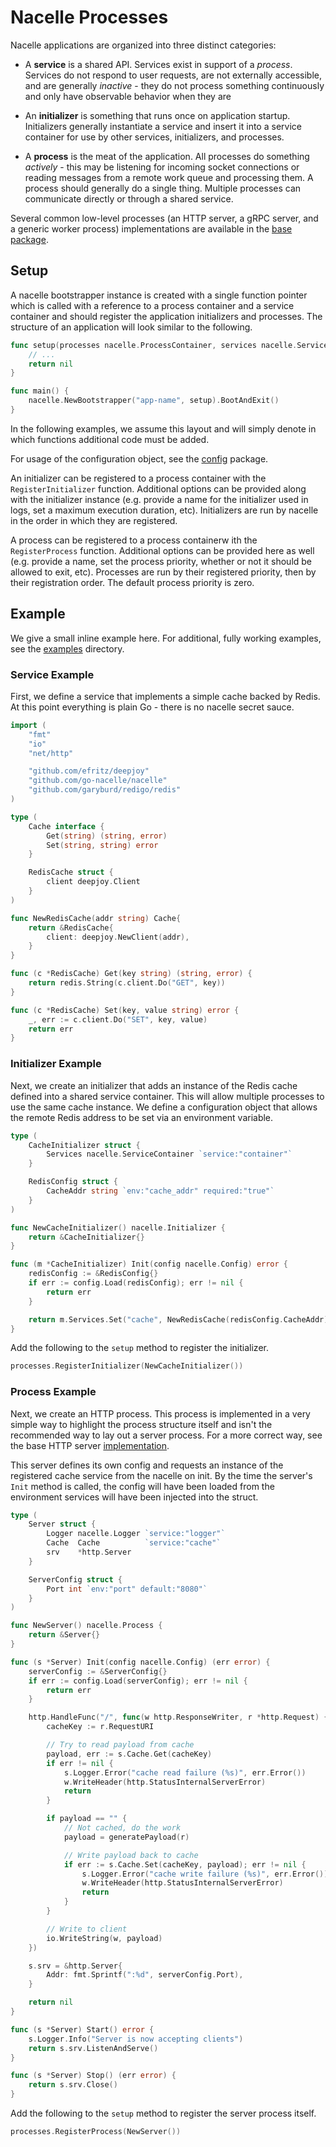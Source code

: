 # Nacelle Processes

Nacelle applications are organized into three distinct categories:

- A **service** is a shared API. Services exist in support of a *process*.
Services do not respond to user requests, are not externally accessible, and
are generally *inactive* - they do not process something continuously and
only have observable behavior when they are

- An **initializer** is something that runs once on application startup.
Initializers generally instantiate a service and insert it into a service
container for use by other services, initializers, and processes.

- A **process** is the meat of the application. All processes do something
*actively* - this may be listening for incoming socket connections or reading
messages from a remote work queue and processing them. A process should generally
do a single thing. Multiple processes can communicate directly or through a shared
service.

Several common low-level processes (an HTTP server, a gRPC server, and a generic
worker process) implementations are available in the
[base package](https://github.com/go-nacelle/nacelle/tree/master/base).

## Setup

A nacelle bootstrapper instance is created with a single function pointer which is called
with a reference to a process container and a service container and should register the
application initializers and processes. The structure of an application will look similar
to the following.

```go
func setup(processes nacelle.ProcessContainer, services nacelle.ServiceContainer) error {
    // ...
    return nil
}

func main() {
    nacelle.NewBootstrapper("app-name", setup).BootAndExit()
}
```

In the following examples, we assume this layout and will simply denote in which functions
additional code must be added.

For usage of the configuration object, see the
[config](https://github.com/go-nacelle/nacelle/tree/master/config) package.

An initializer can be registered to a process container with the `RegisterInitializer` function.
Additional options can be provided along with the initializer instance (e.g. provide a name for
the initializer used in logs, set a maximum execution duration, etc). Initializers are run by
nacelle in the order in which they are registered.

A process can be registered to a process containerw ith the `RegisterProcess` function. Additional
options can be provided here as well (e.g. provide a name, set the process priority, whether or not
it should be allowed to exit, etc). Processes are run by their registered priority, then by their
registration order. The default process priority is zero.

## Example

We give a small inline example here. For additional, fully working examples, see the
[examples](https://github.com/go-nacelle/nacelle/tree/master/examples) directory.

### Service Example

First, we define a service that implements a simple cache backed by Redis. At this point everything
is plain Go - there is no nacelle secret sauce.

```go
import (
	"fmt"
	"io"
	"net/http"

	"github.com/efritz/deepjoy"
	"github.com/go-nacelle/nacelle"
	"github.com/garyburd/redigo/redis"
)

type (
    Cache interface {
        Get(string) (string, error)
        Set(string, string) error
    }

    RedisCache struct {
        client deepjoy.Client
    }
)

func NewRedisCache(addr string) Cache{
    return &RedisCache{
        client: deepjoy.NewClient(addr),
    }
}

func (c *RedisCache) Get(key string) (string, error) {
    return redis.String(c.client.Do("GET", key))
}

func (c *RedisCache) Set(key, value string) error {
    _, err := c.client.Do("SET", key, value)
    return err
}
```

### Initializer Example

Next, we create an initializer that adds an instance of the Redis cache defined into a
shared service container. This will allow multiple processes to use the same cache
instance. We define a configuration object that allows the remote Redis address to be
set via an environment variable.

```go
type (
    CacheInitializer struct {
        Services nacelle.ServiceContainer `service:"container"`
    }

    RedisConfig struct {
        CacheAddr string `env:"cache_addr" required:"true"`
    }
)

func NewCacheInitializer() nacelle.Initializer {
    return &CacheInitializer{}
}

func (m *CacheInitializer) Init(config nacelle.Config) error {
    redisConfig := &RedisConfig{}
    if err := config.Load(redisConfig); err != nil {
        return err
    }

    return m.Services.Set("cache", NewRedisCache(redisConfig.CacheAddr))
}
```

Add the following to the `setup` method to register the initializer.

```go
processes.RegisterInitializer(NewCacheInitializer())
```

### Process Example

Next, we create an HTTP process. This process is implemented in a very simple way to highlight
the process structure itself and isn't the recommended way to lay out a server process. For a
more correct way, see the base HTTP server
[implementation](https://github.com/go-nacelle/nacelle/tree/master/base/http).

This server defines its own config and requests an instance of the registered cache service from
the nacelle on init. By the time the server's `Init` method is called, the config will have been
loaded from the environment services will have been injected into the struct.

```go
type (
    Server struct {
        Logger nacelle.Logger `service:"logger"`
        Cache  Cache          `service:"cache"`
        srv    *http.Server
    }

    ServerConfig struct {
        Port int `env:"port" default:"8080"`
    }
)

func NewServer() nacelle.Process {
    return &Server{}
}

func (s *Server) Init(config nacelle.Config) (err error) {
    serverConfig := &ServerConfig{}
    if err := config.Load(serverConfig); err != nil {
        return err
    }

    http.HandleFunc("/", func(w http.ResponseWriter, r *http.Request) {
        cacheKey := r.RequestURI

        // Try to read payload from cache
        payload, err := s.Cache.Get(cacheKey)
        if err != nil {
            s.Logger.Error("cache read failure (%s)", err.Error())
            w.WriteHeader(http.StatusInternalServerError)
            return
        }

        if payload == "" {
            // Not cached, do the work
            payload = generatePayload(r)

            // Write payload back to cache
            if err := s.Cache.Set(cacheKey, payload); err != nil {
                s.Logger.Error("cache write failure (%s)", err.Error())
                w.WriteHeader(http.StatusInternalServerError)
                return
            }
        }

        // Write to client
        io.WriteString(w, payload)
    })

    s.srv = &http.Server{
        Addr: fmt.Sprintf(":%d", serverConfig.Port),
    }

    return nil
}

func (s *Server) Start() error {
    s.Logger.Info("Server is now accepting clients")
    return s.srv.ListenAndServe()
}

func (s *Server) Stop() (err error) {
    return s.srv.Close()
}
```

Add the following to the `setup` method to register the server process itself.

```go
processes.RegisterProcess(NewServer())
```
